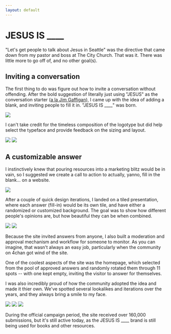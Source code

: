 ```yaml
---
layout: default
---
```


# JESUS IS ____

"Let's get people to talk about Jesus in Seattle" was the directive that came down from my pastor and boss at The City Church. That was it. There was little more to go off of, and no other goal(s).

## Inviting a conversation

The first thing to do was figure out how to invite a conversation without offending. After the bold suggestion of literally just using "JESUS" as the conversation starter ([a la Jim Gaffigan](https://www.youtube.com/watch?v=2k_9mXpNdgU)), I came up with the idea of adding a blank, and inviting people to fill it in. "JESUS IS ____" was born.

<img src="/jesusis/wall.JPG">

I can't take credit for the timeless composition of the logotype but did help select the typeface and provide feedback on the sizing and layout.

<div class="image-group">
  <img src="/jesusis/billboard.jpg">
  <img src="/jesusis/bus.jpg">
</div>

## A customizable answer

I instinctively knew that pouring resources into a marketing blitz would be in vain, so I suggested we create a call to action to actually, yanno, fill in the blank... on a website.

<img src="/jesusis/site-screenshot.png">

After a couple of quick design iterations, I landed on a tiled presentation, where each answer (fill-in) would be its own tile, and have either a randomized or customized background. The goal was to show how different people's opinions are, but how beautiful they can be when combined.

<div class="image-group">
  <img src="/jesusis/submit-form.png">
  <img src="/jesusis/example-answer.png">
</div>

Because the site invited answers from anyone, I also built a moderation and approval mechanism and workflow for someone to monitor. As you can imagine, that wasn't always an easy job, particularly when the community on 4chan got wind of the site.

One of the coolest aspects of the site was the homepage, which selected from the pool of approved answers and randomly rotated them through 11 spots -- with one kept empty, inviting the visitor to answer for themselves.

I was also incredibly proud of how the community adopted the idea and made it thier own. We've spotted several lookalikes and iterations over the years, and they always bring a smile to my face.

<div class="image-group">
  <img src="/jesusis/yoda-bumpersticker.JPG">
  <img src="/jesusis/enrollment-poster.JPG">
  <img src="jesustaco.jpg">
</div>

During the official campaign period, the site received over 160,000 submissions, but it's still active today, as the JESUS IS ____ brand is still being used for books and other resources.
